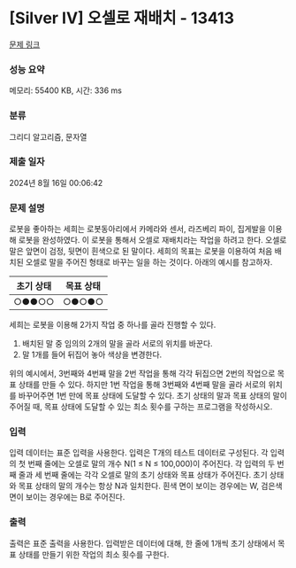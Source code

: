 # [Silver IV] 오셀로 재배치 - 13413 

[문제 링크](https://www.acmicpc.net/problem/13413) 

### 성능 요약

메모리: 55400 KB, 시간: 336 ms

### 분류

그리디 알고리즘, 문자열

### 제출 일자

2024년 8월 16일 00:06:42

### 문제 설명

<p>로봇을 좋아하는 세희는 로봇동아리에서 카메라와 센서, 라즈베리 파이, 집게발을 이용해 로봇을 완성하였다. 이 로봇을 통해서 오셀로 재배치라는 작업을 하려고 한다. 오셀로 말은 앞면이 검정, 뒷면이 흰색으로 된 말이다. 세희의 목표는 로봇을 이용하여 처음 배치된 오셀로 말을 주어진 형태로 바꾸는 일을 하는 것이다. 아래의 예시를 참고하자.</p>

<table class="table table-bordered">
	<thead>
		<tr>
			<th>초기 상태</th>
			<th>목표 상태</th>
		</tr>
	</thead>
	<tbody>
		<tr>
			<td>○●●○○</td>
			<td>○●○●○</td>
		</tr>
	</tbody>
</table>

<p>세희는 로봇을 이용해 2가지 작업 중 하나를 골라 진행할 수 있다.</p>

<ol>
	<li>배치된 말 중 임의의 2개의 말을 골라 서로의 위치를 바꾼다.</li>
	<li>말 1개를 들어 뒤집어 놓아 색상을 변경한다.</li>
</ol>

<p>위의 예시에서, 3번째와 4번째 말을 2번 작업을 통해 각각 뒤집으면 2번의 작업으로 목표 상태를 만들 수 있다. 하지만 1번 작업을 통해 3번째와 4번째 말을 골라 서로의 위치를 바꾸어주면 1번 만에 목표 상태에 도달할 수 있다. 초기 상태의 말과 목표 상태의 말이 주어질 때, 목표 상태에 도달할 수 있는 최소 횟수를 구하는 프로그램을 작성하시오.</p>

### 입력 

 <p>입력 데이터는 표준 입력을 사용한다. 입력은 T개의 테스트 데이터로 구성된다. 각 입력의 첫 번째 줄에는 오셀로 말의 개수 N(1 ≤ N ≤ 100,000)이 주어진다. 각 입력의 두 번째 줄과 세 번째 줄에는 각각 오셀로 말의 초기 상태와 목표 상태가 주어진다. 초기 상태와 목표 상태의 말의 개수는 항상 N과 일치한다. 흰색 면이 보이는 경우에는 W, 검은색 면이 보이는 경우에는 B로 주어진다.</p>

### 출력 

 <p>출력은 표준 출력을 사용한다. 입력받은 데이터에 대해, 한 줄에 1개씩 초기 상태에서 목표 상태를 만들기 위한 작업의 최소 횟수를 구한다.</p>

